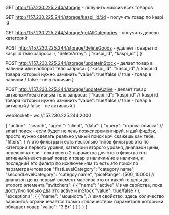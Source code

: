 GET http://157.230.225.244/storage - получить массив всех товаров


GET http://157.230.225.244/storage/kaspi_id/:id - получить товар по kaspi id


GET http://157.230.225.244/storage/getAllCategories - получить дерево категорий


POST http://157.230.225.244/storage/deleteGoods - удаляет товары по kaspi id
тело запроса:
{
  "deleteArray": [
    "kaspi_id",
    "kaspi_id"
  ]
}


POST http://157.230.225.244/storage/updateInStock - делает товар в наличии или наоборот
тело запроса:
{
  "kaspi_id": "kaspi_id" // kaspi id товара который нужно изменить
  "value": true/false // true - товар в наличии / false - не в наличии
}


POST http://157.230.225.244/storage/updateActive - делает товар активным/неактивным
тело запроса:
{
  "kaspi_id": "kaspi_id" // kaspi id товара который нужно изменить
  "value": true/false // true - товар в активный / false - не активный
}


webSocket - ws://157.230.225.244:2000

{
  "action": "search",
  "agent": "client",
  "data": {
    "query": "строка поиска" // smart поиск - если будет не лень поэксперементируй, и дай фидбэк, просто нужно сделать реально умный поиск крч скажешь как тебе,
    "filters": { // это фильтры и есть несколько типов фильтров это по категории первого уровня, категории второго уровня, диапазон цены, переключатели - пока всего 2 параметра для этого фильтра это активный/неактивный товар и товар в наличии/не в наличии, и последний это фильтр по исключениям то есть это поиск по параметрам товаров
      "firstLevelCategory": "category name",
      "secondLevelCategory": "categoy name",
      "piceRange": [500, 10000] // диапазон цены первый элемент массива это от какой то цены до второго элемента
      "switchers": {
        {
          "name": "active" // имя свойства, пока доступно только два это active и inStock
          "value": true/false
        }
      },
      "exceptions": {
        {
          "name": "мощность", // имя свойство, здесь количество вариантов ограничевается только колличеством параметров которыми обладает товар
          "value": "3 Вт"
        }
      }
    }
  }
}


